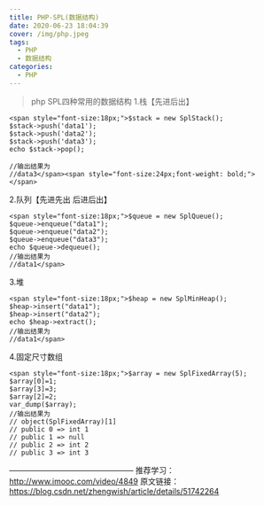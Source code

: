 ```yaml
---
title: PHP-SPL(数据结构)
date: 2020-06-23 18:04:39
cover: /img/php.jpeg
tags:
  - PHP
  - 数据结构
categories:
  - PHP
---
```

> php SPL四种常用的数据结构
1.栈【先进后出】
```
<span style="font-size:18px;">$stack = new SplStack();
$stack->push('data1');
$stack->push('data2');
$stack->push('data3');
echo $stack->pop();
 
//输出结果为
//data3</span><span style="font-size:24px;font-weight: bold;">
</span>
```

2.队列【先进先出 后进后出】


```
<span style="font-size:18px;">$queue = new SplQueue();
$queue->enqueue("data1");
$queue->enqueue("data2");
$queue->enqueue("data3");
echo $queue->dequeue();
//输出结果为
//data1</span>
```
3.堆
```
<span style="font-size:18px;">$heap = new SplMinHeap();
$heap->insert("data1");
$heap->insert("data2");
echo $heap->extract();
//输出结果为
//data1</span>
```

4.固定尺寸数组
```
<span style="font-size:18px;">$array = new SplFixedArray(5);
$array[0]=1;
$array[3]=3;
$array[2]=2;
var_dump($array);
//输出结果为
// object(SplFixedArray)[1]
// public 0 => int 1
// public 1 => null
// public 2 => int 2
// public 3 => int 3
```
————————————————
推荐学习：http://www.imooc.com/video/4849
原文链接：https://blog.csdn.net/zhengwish/article/details/51742264